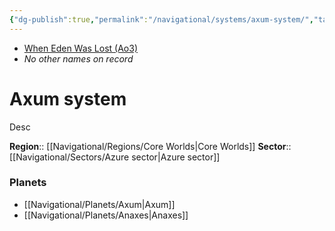 ```yaml
---
{"dg-publish":true,"permalink":"/navigational/systems/axum-system/","tags":["map","system","core","azure","perlemian","unfinished"],"noteIcon":"saber1"}
---
```


- [When Eden Was Lost (Ao3)](https://archiveofourown.org/works/19334440)
- *No other names on record*
# Axum system
Desc

**Region**::  [[Navigational/Regions/Core Worlds\|Core Worlds]]
**Sector**::  [[Navigational/Sectors/Azure sector\|Azure sector]]

### Planets
- [[Navigational/Planets/Axum\|Axum]]
- [[Navigational/Planets/Anaxes\|Anaxes]]
